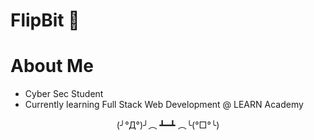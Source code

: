 # FlipBit 👻

# About Me
* Cyber Sec Student
* Currently learning Full Stack Web Development @ LEARN Academy

<center>  (╯°Д°)╯︵ ┻━┻ ︵╰(°□°╰) </center> 






